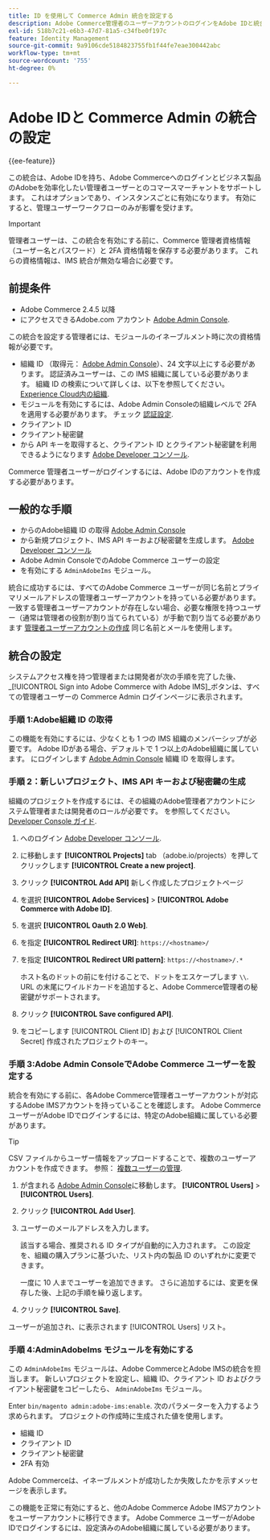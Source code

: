 ```yaml
---
title: ID を使用して Commerce Admin 統合を設定する
description: Adobe Commerce管理者のユーザーアカウントのログインをAdobe IDと統合するには、次のオプション手順に従います。
exl-id: 518b7c21-e6b3-47d7-81a5-c34fbe0f197c
feature: Identity Management
source-git-commit: 9a9106cde5184823755fb1f44fe7eae300442abc
workflow-type: tm+mt
source-wordcount: '755'
ht-degree: 0%

---
```


# Adobe IDと Commerce Admin の統合の設定

{{ee-feature}}

この統合は、Adobe IDを持ち、Adobe Commerceへのログインとビジネス製品のAdobeを効率化したい管理者ユーザーとのコマースマーチャントをサポートします。 これはオプションであり、インスタンスごとに有効になります。 有効にすると、管理ユーザーワークフローのみが影響を受けます。 

>[!IMPORTANT]
>
>管理者ユーザーは、この統合を有効にする前に、Commerce 管理者資格情報（ユーザー名とパスワード）と 2FA 資格情報を保存する必要があります。 これらの資格情報は、IMS 統合が無効な場合に必要です。

## 前提条件

* Adobe Commerce 2.4.5 以降
* にアクセスできるAdobe.com アカウント [Adobe Admin Console](https://adminconsole.adobe.com/).

この統合を設定する管理者には、モジュールのイネーブルメント時に次の資格情報が必要です。

* 組織 ID （取得元： [Adobe Admin Console](https://adminconsole.adobe.com/)）、24 文字以上にする必要があります。 認証済みユーザーは、この IMS 組織に属している必要があります。 組織 ID の検索について詳しくは、以下を参照してください。 [Experience Cloud内の組織](https://experienceleague.adobe.com/docs/core-services/interface/administration/organizations.html).
* モジュールを有効にするには、Adobe Admin Consoleの組織レベルで 2FA を適用する必要があります。 チェック [認証設定](https://helpx.adobe.com/enterprise/using/authentication-settings.html#two-step-verification).
* クライアント ID
* クライアント秘密鍵
* から API キーを取得すると、クライアント ID とクライアント秘密鍵を利用できるようになります [Adobe Developer コンソール](https://developer.adobe.com/developer-console/docs/guides/credentials/).

Commerce 管理者ユーザーがログインするには、Adobe IDのアカウントを作成する必要があります。

## 一般的な手順

* からのAdobe組織 ID の取得 [Adobe Admin Console](https://adminconsole.adobe.com/)
* から新規プロジェクト、IMS API キーおよび秘密鍵を生成します。 [Adobe Developer コンソール](https://developer.adobe.com/)
* Adobe Admin ConsoleでのAdobe Commerce ユーザーの設定
* を有効にする `AdminAdobeIms` モジュール。

統合に成功するには、すべてのAdobe Commerce ユーザーが同じ名前とプライマリメールアドレスの管理者ユーザーアカウントを持っている必要があります。 一致する管理者ユーザーアカウントが存在しない場合、必要な権限を持つユーザー（通常は管理者の役割が割り当てられている）が手動で割り当てる必要があります [管理者ユーザーアカウントの作成](../systems/permissions-users-all.md#create-a-user) 同じ名前とメールを使用します。

## 統合の設定

システムアクセス権を持つ管理者または開発者が次の手順を完了した後、 _[!UICONTROL Sign into Adobe Commerce with Adobe IMS]_ボタンは、すべての管理者ユーザーの Commerce Admin ログインページに表示されます。

### 手順 1:Adobe組織 ID の取得

この機能を有効にするには、少なくとも 1 つの IMS 組織のメンバーシップが必要です。 Adobe IDがある場合、デフォルトで 1 つ以上のAdobe組織に属しています。 にログインします [Adobe Admin Console](https://adminconsole.adobe.com/) 組織 ID を取得します。

### 手順 2：新しいプロジェクト、IMS API キーおよび秘密鍵の生成

組織のプロジェクトを作成するには、その組織のAdobe管理者アカウントにシステム管理者または開発者のロールが必要です。 を参照してください。 [Developer Console ガイド](https://developer.adobe.com/developer-console/docs/guides/projects/).

1. へのログイン [Adobe Developer コンソール](https://developer.adobe.com/).
1. に移動します **[!UICONTROL Projects]** tab （adobe.io/projects）を押してクリックします **[!UICONTROL Create a new project]**.
1. クリック **[!UICONTROL Add API]** 新しく作成したプロジェクトページ
1. を選択 **[!UICONTROL Adobe Services]** > **[!UICONTROL Adobe Commerce with Adobe ID]**.
1. を選択 **[!UICONTROL Oauth 2.0 Web]**.
1. を指定 **[!UICONTROL Redirect URI]**: `https://<hostname>/`
1. を指定 **[!UICONTROL Redirect URI pattern]**: `https://<hostname>/.*`

   ホスト名のドットの前にを付けることで、ドットをエスケープします `\\`. URL の末尾にワイルドカードを追加すると、Adobe Commerce管理者の秘密鍵がサポートされます。

1. クリック **[!UICONTROL Save configured API]**.
1. をコピーします [!UICONTROL Client ID] および [!UICONTROL Client Secret] 作成されたプロジェクトのキー。

### 手順 3:Adobe Admin ConsoleでAdobe Commerce ユーザーを設定する

統合を有効にする前に、各Adobe Commerce管理者ユーザーアカウントが対応するAdobe IMSアカウントを持っていることを確認します。 Adobe Commerce ユーザーがAdobe IDでログインするには、特定のAdobe組織に属している必要があります。

>[!TIP]
>
>CSV ファイルからユーザー情報をアップロードすることで、複数のユーザーアカウントを作成できます。 参照： [複数ユーザーの管理](https://helpx.adobe.com/enterprise/using/bulk-upload-users.html).

1. が含まれる [Adobe Admin Console](https://helpx.adobe.com/jp/enterprise/using/admin-console.html)に移動します。 **[!UICONTROL Users]**  > **[!UICONTROL Users]**.

1. クリック **[!UICONTROL Add User]**.

1. ユーザーのメールアドレスを入力します。

   該当する場合、推奨される ID タイプが自動的に入力されます。 この設定を、組織の購入プランに基づいた、リスト内の製品 ID のいずれかに変更できます。

   一度に 10 人までユーザーを追加できます。 さらに追加するには、変更を保存した後、上記の手順を繰り返します。

1. クリック **[!UICONTROL Save]**.

ユーザーが追加され、に表示されます [!UICONTROL Users] リスト。

### 手順 4:AdminAdobeIms モジュールを有効にする

この `AdminAdobeIms` モジュールは、Adobe CommerceとAdobe IMSの統合を担当します。 新しいプロジェクトを設定し、組織 ID、クライアント ID およびクライアント秘密鍵をコピーしたら、 `AdminAdobeIms` モジュール。

Enter `bin/magento admin:adobe-ims:enable`. 次のパラメーターを入力するよう求められます。 プロジェクトの作成時に生成された値を使用します。

* 組織 ID
* クライアント ID
* クライアント秘密鍵
* 2FA 有効

Adobe Commerceは、イネーブルメントが成功したか失敗したかを示すメッセージを表示します。

この機能を正常に有効にすると、他のAdobe Commerce Adobe IMSアカウントをユーザーアカウントに移行できます。 Adobe Commerce ユーザーがAdobe IDでログインするには、設定済みのAdobe組織に属している必要があります。
